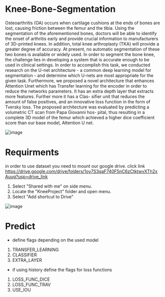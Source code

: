 # Knee-Bone-Segmentation
Osteoarthritis (OA) occurs when cartilage cushions at the
ends of bones are lost, causing friction between the femur and the tibia.
Using the segmentation of the aforementioned bones, doctors will be able
to identify the onset of arthritis early and provide crucial information to
manufacturers of 3D-printed knees. In addition, total knee arthroplasty
(TKA) will provide a greater degree of accuracy. At present, no automatic
segmentation of these two bones is available or widely used. In order to
segment the bone knee, the challenge lies in developing a system that is
accurate enough to be used in clinical settings. In order to accomplish
this task, we conducted research on the U-net architecture - a common
deep learning model for segmentation - and determine which U-nets are
most appropriate for the given task. Furthermore, we proposed a novel
architecture that enhances Attention Unet which has Transfer learning
for the encoder in order to reduce the networks parameters. It has an
extra depth layer that extracts more features. Further more it has a Clas-
sifier unit that reduces the amount of false positives, and an innovative
loss function in the form of Tversky loss. The proposed architecture was
evaluated by predicting a volumetric CT scan from Papa Giovanni hos-
pital, thus resulting in a complete 3D model of the femur which achieved
a higher dice coefficient score than our base model, Attention U net.

![image](https://github.com/matan034/Knee-Bone-Segmentation/assets/61933614/6b01df14-4638-4b52-b567-c1b11602be3c)

# Requirments
in order to use dataset you need to mount our google drive.
click link https://drive.google.com/drive/folders/1oy7S3qaF740F5nC6zCtktwvXTh2xAuug?usp=drive_link
1. Select "Shared with me" on side menu.
2. Locate the "KneeProject" folder and open menu.
3. Select "Add shortcut to Drive"


![image](https://github.com/matan034/Knee-Bone-Segmentation/assets/61933614/0f363382-8222-4d5c-aa28-ab0f8e0db9c4)

# Predict
* define flags depending on the used model 
1. TRANSFER_LEARNING
2. CLASSIFIER
3. EXTRA_LAYER
* if using history define the flags for loss functions
1. LOSS_FUNC_DICE
2. LOSS_FUNC_TRAV
3. USE_IOU
